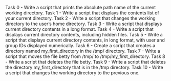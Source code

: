 Task 0 - Write a script that prints the absolute path name of the current working directory.
Task 1 - Write a script that displays the contents list of your current directory.
Task 2 - Write a script that changes the working directory to the user’s home directory.
Task 3 - Write a script that displays current directory contents in a long format.
Task 4 - Write a script that displays current directory contents, including hidden files.
Task 5 - Write a script that displays current directory contents, in long format, with user and group IDs displayed numerically.
Task 6 - Create a script that creates a directory named my_first_directory in the /tmp/ directory.
Task 7 - Write a script that moves the file betty from /tmp/ to /tmp/my_first_directory.
Task 8 - Write a script that deletes the file betty.
Task 9 - Write a script that deletes the directory my_first_directory that is in the /tmp directory.
Task 10 - Write a script that changes the working directory to the previous one.
